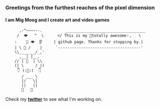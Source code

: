 ### Greetings from the furthest reaches of the pixel dimension
#### I am Mig Moog and I create art and video games

```
      ,-^~~~~--.          ___________________________________
     /  👁   ^  \      </ This is my 🎇totally awesome✨,   \
    :    👃 👁  👂     | github page. Thanks for stopping by.|
    | \ 👄 /    |      `------------------------------------'
    \\_______/_,'       
      ,__| |__.  
    // | 👕  | \\ 
    (| \     / |)       
     👇 ):👖:(  👇         
       / ___ \            
       |/   \|  
       ||   ||
       🦶   🦶
```
Check my **[twitter](http://twitter.com/mig_moog)** to see what I'm working on.

<!--
**mig-moog/mig-moog** is a ✨ _special_ ✨ repository because its `README.md` (this file) appears on your GitHub profile.

Here are some ideas to get you started:

- 🔭 I’m currently working on ...
- 🌱 I’m currently learning ...
- 👯 I’m looking to collaborate on ...
- 🤔 I’m looking for help with ...
- 💬 Ask me about ...
- 📫 How to reach me: ...
- 😄 Pronouns: ...
- ⚡ Fun fact: ...
-->
